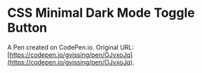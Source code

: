 # CSS Minimal Dark Mode Toggle Button

A Pen created on CodePen.io. Original URL: [https://codepen.io/gvissing/pen/OJvxoJq](https://codepen.io/gvissing/pen/OJvxoJq).

